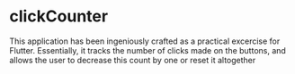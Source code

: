 # clickCounter
This application has been ingeniously crafted as a practical excercise for Flutter. Essentially, it tracks the number of clicks made on the buttons, and allows the user to decrease this count by one or reset it altogether
